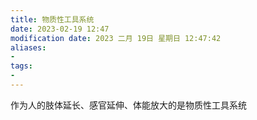 ```yaml
---
title: 物质性工具系统
date: 2023-02-19 12:47
modification date: 2023 二月 19日 星期日 12:47:42
aliases: 
- 
tags: 
- 
---
```


作为人的肢体延长、感官延伸、体能放大的是物质性工具系统